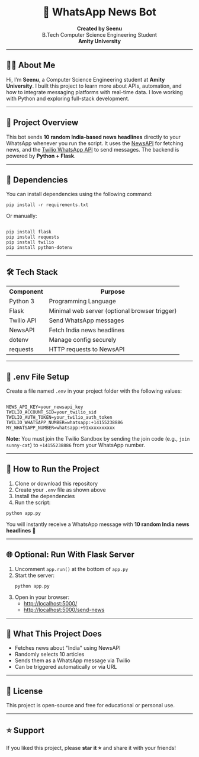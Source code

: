 <h1 align="center">📰 WhatsApp News Bot</h1>

<p align="center"><strong>Created by Seenu</strong><br>
B.Tech Computer Science Engineering Student<br>
<strong>Amity University</strong>
</p>

<hr>

<h2>🙋‍♂️ About Me</h2>

<p>Hi, I’m <strong>Seenu</strong>, a Computer Science Engineering student at <strong>Amity University</strong>. I built this project to learn more about APIs, automation, and how to integrate messaging platforms with real-time data. I love working with Python and exploring full-stack development.</p>

<hr>

<h2>📌 Project Overview</h2>

<p>This bot sends <strong>10 random India-based news headlines</strong> directly to your WhatsApp whenever you run the script. It uses the <a href="https://newsapi.org">NewsAPI</a> for fetching news, and the <a href="https://www.twilio.com/whatsapp">Twilio WhatsApp API</a> to send messages. The backend is powered by <strong>Python + Flask</strong>.</p>

<hr>

<h2>🔧 Dependencies</h2>

<p>You can install dependencies using the following command:</p>

<pre><code>pip install -r requirements.txt</code></pre>

<p>Or manually:</p>

<pre><code>
pip install flask
pip install requests
pip install twilio
pip install python-dotenv
</code></pre>

<hr>

<h2>🛠 Tech Stack</h2>

<table>
  <tr><th>Component</th><th>Purpose</th></tr>
  <tr><td>Python 3</td><td>Programming Language</td></tr>
  <tr><td>Flask</td><td>Minimal web server (optional browser trigger)</td></tr>
  <tr><td>Twilio API</td><td>Send WhatsApp messages</td></tr>
  <tr><td>NewsAPI</td><td>Fetch India news headlines</td></tr>
  <tr><td>dotenv</td><td>Manage config securely</td></tr>
  <tr><td>requests</td><td>HTTP requests to NewsAPI</td></tr>
</table>

<hr>

<h2>🔐 .env File Setup</h2>

<p>Create a file named <code>.env</code> in your project folder with the following values:</p>

<pre><code>
NEWS_API_KEY=your_newsapi_key
TWILIO_ACCOUNT_SID=your_twilio_sid
TWILIO_AUTH_TOKEN=your_twilio_auth_token
TWILIO_WHATSAPP_NUMBER=whatsapp:+14155238886
MY_WHATSAPP_NUMBER=whatsapp:+91xxxxxxxxxx
</code></pre>

<p>
<strong>Note:</strong> You must join the Twilio Sandbox by sending the join code (e.g., <code>join sunny-cat</code>) to <code>+14155238886</code> from your WhatsApp number.
</p>

<hr>

<h2>🚀 How to Run the Project</h2>

<ol>
  <li>Clone or download this repository</li>
  <li>Create your <code>.env</code> file as shown above</li>
  <li>Install the dependencies</li>
  <li>Run the script:</li>
</ol>

<pre><code>python app.py</code></pre>

<p>You will instantly receive a WhatsApp message with <strong>10 random India news headlines</strong> 📱</p>

<hr>

<h2>🌐 Optional: Run With Flask Server</h2>

<ol>
  <li>Uncomment <code>app.run()</code> at the bottom of <code>app.py</code></li>
  <li>Start the server:
    <pre><code>python app.py</code></pre>
  </li>
  <li>Open in your browser:
    <ul>
      <li><a href="http://localhost:5000/">http://localhost:5000/</a></li>
      <li><a href="http://localhost:5000/send-news">http://localhost:5000/send-news</a></li>
    </ul>
  </li>
</ol>

<hr>

<h2>💬 What This Project Does</h2>

<ul>
  <li>Fetches news about "India" using NewsAPI</li>
  <li>Randomly selects 10 articles</li>
  <li>Sends them as a WhatsApp message via Twilio</li>
  <li>Can be triggered automatically or via URL</li>
</ul>

<hr>

<h2>📄 License</h2>

<p>This project is open-source and free for educational or personal use.</p>

<hr>

<h2>⭐ Support</h2>

<p>If you liked this project, please <strong>star it ⭐</strong> and share it with your friends!</p>
